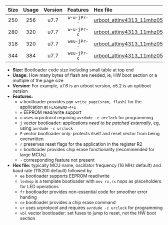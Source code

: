 |Size|Usage|Version|Features|Hex file|
|:-:|:-:|:-:|:-:|:--|
|250|256|u7.7|`w-u-jPr--`|[urboot_attiny4313_11mhz0592_57600bps_lednop_fr_ur_vbl.hex](https://raw.githubusercontent.com/stefanrueger/urboot.hex/main/mcus/attiny4313/fcpu_11mhz0592/57600_bps/urboot_attiny4313_11mhz0592_57600bps_lednop_fr_ur_vbl.hex)|
|280|320|u7.7|`w-u-jPr-c`|[urboot_attiny4313_11mhz0592_57600bps_lednop_fr_ce_ur_vbl.hex](https://raw.githubusercontent.com/stefanrueger/urboot.hex/main/mcus/attiny4313/fcpu_11mhz0592/57600_bps/urboot_attiny4313_11mhz0592_57600bps_lednop_fr_ce_ur_vbl.hex)|
|318|320|u7.7|`weu-jPr--`|[urboot_attiny4313_11mhz0592_57600bps_ee_lednop_fr_ur_vbl.hex](https://raw.githubusercontent.com/stefanrueger/urboot.hex/main/mcus/attiny4313/fcpu_11mhz0592/57600_bps/urboot_attiny4313_11mhz0592_57600bps_ee_lednop_fr_ur_vbl.hex)|
|344|384|u7.7|`weu-jPr-c`|[urboot_attiny4313_11mhz0592_57600bps_ee_lednop_fr_ce_ur_vbl.hex](https://raw.githubusercontent.com/stefanrueger/urboot.hex/main/mcus/attiny4313/fcpu_11mhz0592/57600_bps/urboot_attiny4313_11mhz0592_57600bps_ee_lednop_fr_ce_ur_vbl.hex)|

- **Size:** Bootloader code size including small table at top end
- **Usage:** How many bytes of flash are needed, ie, HW boot section or a multiple of the page size
- **Version:** For example, u7.6 is an urboot version, o5.2 is an optiboot version
- **Features:**
  + `w` bootloader provides `pgm_write_page(sram, flash)` for the application at `FLASHEND-4+1`
  + `e` EEPROM read/write support
  + `u` uses urprotocol requiring `avrdude -c urclock` for programming
  + `j` vector bootloader: applications *need to be patched externally*, eg, using `avrdude -c urclock`
  + `P` vector bootloader only: protects itself and reset vector from being overwritten
  + `r` preserves reset flags for the application in the register R2
  + `c` bootloader provides chip erase functionality (recommended for large MCUs)
  + `-` corresponding feature not present
- **Hex file:** typically MCU name, oscillator frequency (16 MHz default) and baud rate (115200 default) followed by
  + `ee` bootloader supports EEPROM read/write
  + `lednop` is a template bootloader with `mov rx,rx` nops as placeholders for LED operations
  + `fr` bootloader provides non-essential code for smoother error handing
  + `ce` bootloader provides a chip erase command
  + `ur` uses urprotocol and requires `avrdude -c urclock` for programming
  + `vbl` vector bootloader: set fuses to jump to reset, not the HW boot section
